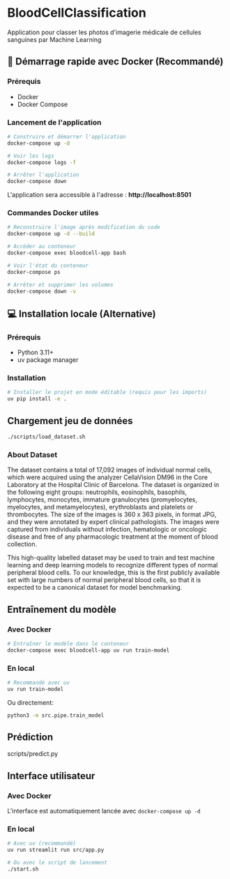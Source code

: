 # BloodCellClassification
Application pour classer les photos d'imagerie médicale de cellules sanguines par Machine Learning

## 🐳 Démarrage rapide avec Docker (Recommandé)

### Prérequis
- Docker
- Docker Compose

### Lancement de l'application

```bash
# Construire et démarrer l'application
docker-compose up -d

# Voir les logs
docker-compose logs -f

# Arrêter l'application
docker-compose down
```

L'application sera accessible à l'adresse : **http://localhost:8501**

### Commandes Docker utiles

```bash
# Reconstruire l'image après modification du code
docker-compose up -d --build

# Accéder au conteneur
docker-compose exec bloodcell-app bash

# Voir l'état du conteneur
docker-compose ps

# Arrêter et supprimer les volumes
docker-compose down -v
```

## 💻 Installation locale (Alternative)

### Prérequis
- Python 3.11+
- uv package manager

### Installation

```bash
# Installer le projet en mode éditable (requis pour les imports)
uv pip install -e .
```

## Chargement jeu de données
```bash
./scripts/load_dataset.sh
```


### About Dataset

The dataset contains a total of 17,092 images of individual normal cells, which were acquired using the analyzer CellaVision DM96 in the Core Laboratory at the Hospital Clinic of Barcelona. The dataset is organized in the following eight groups: neutrophils, eosinophils, basophils, lymphocytes, monocytes, immature granulocytes (promyelocytes, myelocytes, and metamyelocytes), erythroblasts and platelets or thrombocytes. The size of the images is 360 x 363 pixels, in format JPG, and they were annotated by expert clinical pathologists. The images were captured from individuals without infection, hematologic or oncologic disease and free of any pharmacologic treatment at the moment of blood collection.

This high-quality labelled dataset may be used to train and test machine learning and deep learning models to recognize different types of normal peripheral blood cells. To our knowledge, this is the first publicly available set with large numbers of normal peripheral blood cells, so that it is expected to be a canonical dataset for model benchmarking.

## Entraînement du modèle

### Avec Docker

```bash
# Entraîner le modèle dans le conteneur
docker-compose exec bloodcell-app uv run train-model
```

### En local

```bash
# Recommandé avec uv
uv run train-model
```

Ou directement:
```bash
python3 -m src.pipe.train_model
```

## Prédiction
scripts/predict.py

## Interface utilisateur

### Avec Docker
L'interface est automatiquement lancée avec `docker-compose up -d`

### En local

```bash
# Avec uv (recommandé)
uv run streamlit run src/app.py

# Ou avec le script de lancement
./start.sh
```

